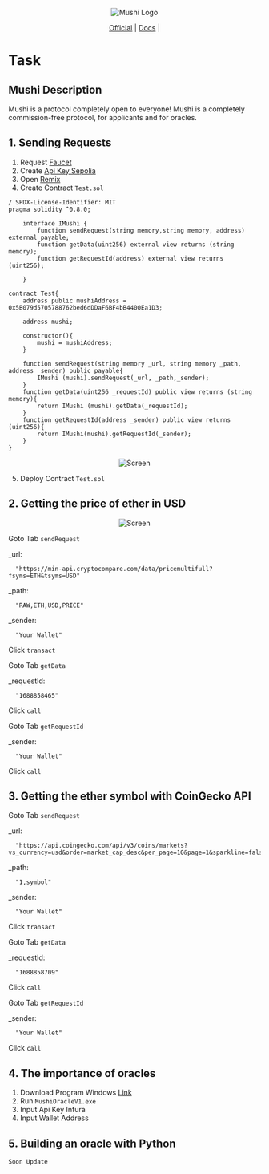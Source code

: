 <p align="center">
  <img src="https://mushi.network/wp-content/uploads/2023/07/cropped-Black-And-White-Modern-Vintage-Retro-Brand-Logo-1.jpg" alt="Mushi Logo">
</p>

<p align="center">
  <a href="https://mushi.network/">Official</a> |
  <a href="https://mushi.network/docs/">Docs</a> |
</p>

<p align="center">
  <h1>Task</h1>
</p>

## Mushi Description
Mushi is a protocol completely open to everyone!
Mushi is a completely commission-free protocol, for applicants and for oracles.

## 1. Sending Requests
1. Request <a href="https://faucets.chain.link/">Faucet</a>
2. Create <a href="https://www.infura.io/">Api Key Sepolia</a>
3. Open <a href="https://remix.ethereum.org">Remix</a>
4. Create Contract `Test.sol`
```
/ SPDX-License-Identifier: MIT
pragma solidity ^0.8.0;

    interface IMushi {
        function sendRequest(string memory,string memory, address) external payable;
        function getData(uint256) external view returns (string memory);
        function getRequestId(address) external view returns (uint256);

    }

contract Test{
    address public mushiAddress = 0x5B079d5705788762bed6dDDaF6BF4bB4400Ea1D3;

    address mushi;

    constructor(){
        mushi = mushiAddress;
    }

    function sendRequest(string memory _url, string memory _path, address _sender) public payable{
        IMushi (mushi).sendRequest(_url, _path,_sender);
    }
    function getData(uint256 _requestId) public view returns (string memory){
        return IMushi (mushi).getData(_requestId);
    }
    function getRequestId(address _sender) public view returns (uint256){
        return IMushi(mushi).getRequestId(_sender);
    }
}

```

<p align="center">
  <img src="https://mushi.network/wp-content/uploads/2023/07/Screenshot-5-1536x758.png" alt="Screen">
</p>


5. Deploy Contract `Test.sol`

## 2. Getting the price of ether in USD

<p align="center">
  <img src="https://mushi.network/wp-content/uploads/2023/06/Screenshot-22.png" alt="Screen">
</p>

Goto Tab `sendRequest`

_url:
```
  "https://min-api.cryptocompare.com/data/pricemultifull?fsyms=ETH&tsyms=USD"
```
_path:
```
  "RAW,ETH,USD,PRICE"
```
_sender:
```
  "Your Wallet"
```
Click `transact`

Goto Tab `getData`
 
_requestId: 
```
  "1688858465"
```
 Click `call`

Goto Tab `getRequestId`

_sender: 
```
  "Your Wallet"
```
Click `call`

## 3. Getting the ether symbol with CoinGecko API
Goto Tab `sendRequest`

_url:
```
  "https://api.coingecko.com/api/v3/coins/markets?vs_currency=usd&order=market_cap_desc&per_page=10&page=1&sparkline=false&locale=en"
```
_path:
```
  "1,symbol"
```
_sender:
```
  "Your Wallet"
```
Click `transact`

Goto Tab `getData`
 
_requestId: 
```
  "1688858709"
```
 Click `call`

Goto Tab `getRequestId`

_sender: 
```
  "Your Wallet"
```
Click `call`

## 4. The importance of oracles
1. Download Program Windows <a href="https://www.mediafire.com/file/nefidw4g0ar04ag/MushiSepoliaOracleV1.zip/file)https://www.mediafire.com/file/nefidw4g0ar04ag/MushiSepoliaOracleV1.zip/file">Link</a>
2. Run `MushiOracleV1.exe`
3. Input Api Key Infura
4. Input Wallet Address

## 5. Building an oracle with Python
`Soon Update`

   
